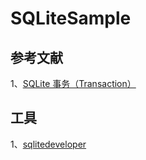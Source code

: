 # SQLiteSample


## 参考文献  
1、[SQLite 事务（Transaction）](http://www.runoob.com/sqlite/sqlite-transaction.html)      


## 工具  
1、[sqlitedeveloper](http://www.sqlitedeveloper.com/)   
